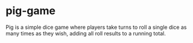 # pig-game
Pig is a simple dice game where players take turns to roll a single dice as many times as they wish, adding all roll results to a running total.
